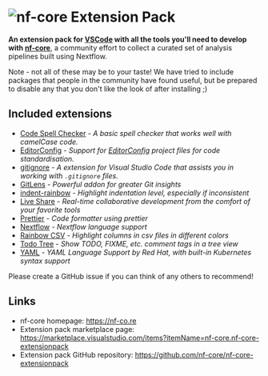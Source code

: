 # ![nf-core Extension Pack](logo_wide.png)

**An extension pack for [VSCode](https://code.visualstudio.com/) with all the tools you'll need to develop with [nf-core](https://nf-co.re/)**, a community effort to collect a curated set of analysis pipelines built using Nextflow.

Note - not all of these may be to your taste! We have tried to include packages that people in the community have found useful, but be prepared to disable any that you don't like the look of after installing ;)

## Included extensions

- [Code Spell Checker](https://marketplace.visualstudio.com/items?itemName=streetsidesoftware.code-spell-checker) - _A basic spell checker that works well with camelCase code._
- [EditorConfig](https://marketplace.visualstudio.com/items?itemName=EditorConfig.EditorConfig) - _Support for [EditorConfig](https://editorconfig.org/) project files for code standardisation._
- [gitignore](https://marketplace.visualstudio.com/items?itemName=codezombiech.gitignore) - _A extension for Visual Studio Code that assists you in working with `.gitignore` files._
- [GitLens](https://marketplace.visualstudio.com/items?itemName=eamodio.gitlens) - _Powerful addon for greater Git insights_
- [indent-rainbow](https://marketplace.visualstudio.com/items?itemName=oderwat.indent-rainbow) - _Highlight indentation level, especially if inconsistent_
- [Live Share](https://marketplace.visualstudio.com/items?itemName=ms-vsliveshare.vsliveshare) - _Real-time collaborative development from the comfort of your favorite tools_
- [Prettier](https://marketplace.visualstudio.com/items?itemName=esbenp.prettier-vscode) - _Code formatter using prettier_
- [Nextflow](https://marketplace.visualstudio.com/items?itemName=nextflow.nextflow) - _Nextflow language support_
- [Rainbow CSV](https://marketplace.visualstudio.com/items?itemName=mechatroner.rainbow-csv) - _Highlight columns in csv files in different colors_
- [Todo Tree](https://marketplace.visualstudio.com/items?itemName=Gruntfuggly.todo-tree) - _Show TODO, FIXME, etc. comment tags in a tree view_
- [YAML](https://marketplace.visualstudio.com/items?itemName=redhat.vscode-yaml) - _YAML Language Support by Red Hat, with built-in Kubernetes syntax support_

Please create a GitHub issue if you can think of any others to recommend!

## Links

- nf-core homepage: <https://nf-co.re>
- Extension pack marketplace page: <https://marketplace.visualstudio.com/items?itemName=nf-core.nf-core-extensionpack>
- Extension pack GitHub repository: <https://github.com/nf-core/nf-core-extensionpack>
